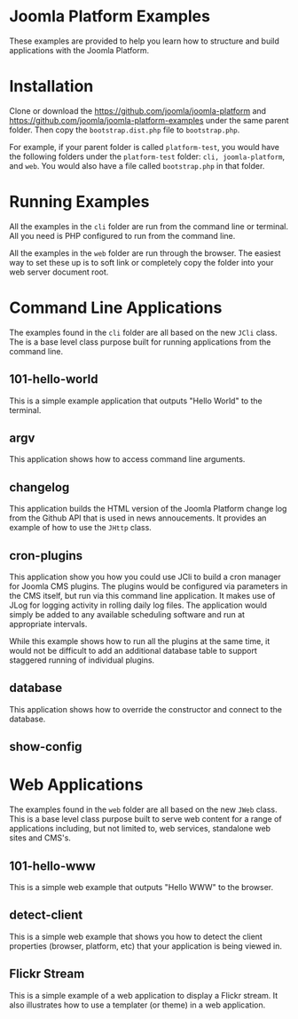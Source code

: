 Joomla Platform Examples
========================

These examples are provided to help you learn how to structure and build applications with the Joomla Platform.

Installation
============

Clone or download the https://github.com/joomla/joomla-platform and
https://github.com/joomla/joomla-platform-examples under the same parent folder.
Then copy the ``bootstrap.dist.php`` file to ``bootstrap.php``.

For example, if your parent folder is called ``platform-test``, you would have the following
folders under the ``platform-test`` folder: ``cli, joomla-platform``, and ``web``.
You would also have a file called ``bootstrap.php`` in that folder.

Running Examples
================

All the examples in the ``cli`` folder are run from the command line or terminal.
All you need is PHP configured to run from the command line.

All the examples in the ``web`` folder are run through the browser. The easiest way to set
these up is to soft link or completely copy the folder into your web server document root.

Command Line Applications
=========================

The examples found in the ``cli`` folder are all based on the new ``JCli`` class.
The is a base level class purpose built for running applications from the command line.

101-hello-world
---------------

This is a simple example application that outputs "Hello World" to the terminal.

argv
----

This application shows how to access command line arguments.

changelog
---------

This application builds the HTML version of the Joomla Platform change log from the Github API
that is used in news annoucements. It provides an example of how to use the ``JHttp`` class.

cron-plugins
------------

This application show you how you could use JCli to build a cron manager for Joomla CMS plugins.
The plugins would be configured via parameters in the CMS itself, but run via this command line
application. It makes use of JLog for logging activity in rolling daily log files. The
application would simply be added to any available scheduling software and run at appropriate
intervals.

While this example shows how to run all the plugins at the same time, it would not be difficult
to add an additional database table to support staggered running of individual plugins.

database
--------

This application shows how to override the constructor and connect to the database.

show-config
-----------

Web Applications
================

The examples found in the ``web`` folder are all based on the new ``JWeb`` class.
This is a base level class purpose built to serve web content for a range of applications
including, but not limited to, web services, standalone web sites and CMS's.

101-hello-www
-------------

This is a simple web example that outputs "Hello WWW" to the browser.

detect-client
-------------

This is a simple web example that shows you how to detect the client properties (browser, platform, etc)
that your application is being viewed in.

Flickr Stream
------------

This is a simple example of a web application to display a Flickr stream. It also illustrates how to use a
templater (or theme) in a web application.